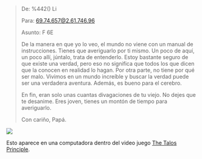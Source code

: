 
> De: %442() Li
>
> Para: 69.74.657@2.61.746.96
>
> Asunto: F 6E
>
> De la manera en que yo lo veo, el mundo no viene con un manual de instrucciones. Tienes que averiguarlo por ti mismo. Un poco de aquí, un poco allí, júntalo, trata de entenderlo. Estoy bastante seguro de que existe una verdad, pero eso no significa que todos los que dicen que la conocen en realidad lo hagan. Por otra parte, no tiene por qué ser malo. Vivimos en un mundo increíble y buscar la verdad puede ser una verdadera aventura. Además, es bueno para el cerebro.
>
> En fin, eran solo unas cuantas divagaciones de tu viejo. No dejes que te desanime. Eres joven, tienes un montón de tiempo para averiguarlo.
>
> Con cariño, Papá.

<a href="http://www.croteam.com/talosprinciple/" target="_blank"><img class="img-responsive" src="mensaje-en-the-talos-principle/talos-cat.jpg"></a>

Esto aparece en una computadora dentro del video juego [The Talos Principle](http://www.croteam.com/talosprinciple/).
